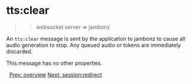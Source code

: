 # tts:clear

>> websocket server => jambonz

An `tts:clear` message is sent by the application to jambonz to cause all audio generation to stop.  Any queued audio or tokens are immediately discarded.

This message has no other properties.

<p class="flex">
<span>&nbsp;</span>
<a href="/docs/ws/overview">Prev: overview</a>
<a href="/docs/ws/session-redirect">Next: session:redirect</a>
</p>
